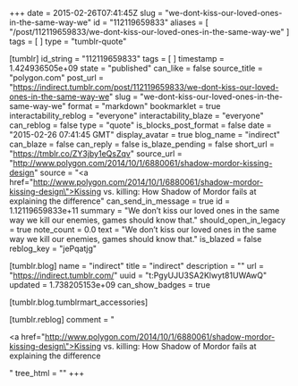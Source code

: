 +++
date = 2015-02-26T07:41:45Z
slug = "we-dont-kiss-our-loved-ones-in-the-same-way-we"
id = "112119659833"
aliases = [ "/post/112119659833/we-dont-kiss-our-loved-ones-in-the-same-way-we" ]
tags = [ ]
type = "tumblr-quote"

[tumblr]
id_string = "112119659833"
tags = [ ]
timestamp = 1.424936505e+09
state = "published"
can_like = false
source_title = "polygon.com"
post_url = "https://indirect.tumblr.com/post/112119659833/we-dont-kiss-our-loved-ones-in-the-same-way-we"
slug = "we-dont-kiss-our-loved-ones-in-the-same-way-we"
format = "markdown"
bookmarklet = true
interactability_reblog = "everyone"
interactability_blaze = "everyone"
can_reblog = false
type = "quote"
is_blocks_post_format = false
date = "2015-02-26 07:41:45 GMT"
display_avatar = true
blog_name = "indirect"
can_blaze = false
can_reply = false
is_blaze_pending = false
short_url = "https://tmblr.co/ZY3jby1eQsZqv"
source_url = "http://www.polygon.com/2014/10/1/6880061/shadow-mordor-kissing-design"
source = "<a href=\"http://www.polygon.com/2014/10/1/6880061/shadow-mordor-kissing-design\">Kissing vs. killing: How Shadow of Mordor fails at explaining the difference</a>"
can_send_in_message = true
id = 1.12119659833e+11
summary = "We don’t kiss our loved ones in the same way we kill our enemies, games should know that."
should_open_in_legacy = true
note_count = 0.0
text = "We don’t kiss our loved ones in the same way we kill our enemies, games should know that."
is_blazed = false
reblog_key = "jePqatjg"

[tumblr.blog]
name = "indirect"
title = "indirect"
description = ""
url = "https://indirect.tumblr.com/"
uuid = "t:PgyUJU3SA2Klwyt81UWAwQ"
updated = 1.738205153e+09
can_show_badges = true

[tumblr.blog.tumblrmart_accessories]

[tumblr.reblog]
comment = "<p><a href=\"http://www.polygon.com/2014/10/1/6880061/shadow-mordor-kissing-design\">Kissing vs. killing: How Shadow of Mordor fails at explaining the difference</a></p>"
tree_html = ""
+++
